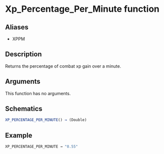 # Xp_Percentage_Per_Minute function

## Aliases

- XPPM

## Description

Returns the percentage of combat xp gain over a minute.

## Arguments

This function has no arguments.

## Schematics

```js
XP_PERCENTAGE_PER_MINUTE() → (Double)
```

## Example

```js
XP_PERCENTAGE_PER_MINUTE → "0.55"
```
